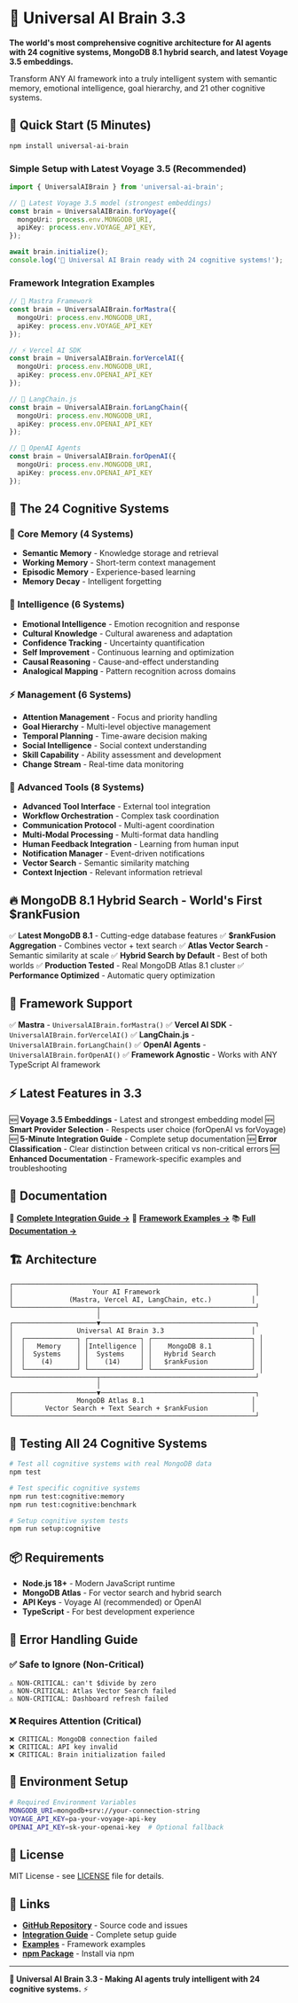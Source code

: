 # 🧠 Universal AI Brain 3.3

**The world's most comprehensive cognitive architecture for AI agents with 24 cognitive systems, MongoDB 8.1 hybrid search, and latest Voyage 3.5 embeddings.**

Transform ANY AI framework into a truly intelligent system with semantic memory, emotional intelligence, goal hierarchy, and 21 other cognitive systems.

## 🚀 Quick Start (5 Minutes)

```bash
npm install universal-ai-brain
```

### Simple Setup with Latest Voyage 3.5 (Recommended)
```typescript
import { UniversalAIBrain } from 'universal-ai-brain';

// 🎯 Latest Voyage 3.5 model (strongest embeddings)
const brain = UniversalAIBrain.forVoyage({
  mongoUri: process.env.MONGODB_URI,
  apiKey: process.env.VOYAGE_API_KEY,
});

await brain.initialize();
console.log('🧠 Universal AI Brain ready with 24 cognitive systems!');
```

### Framework Integration Examples
```typescript
// 🎯 Mastra Framework
const brain = UniversalAIBrain.forMastra({
  mongoUri: process.env.MONGODB_URI,
  apiKey: process.env.VOYAGE_API_KEY
});

// ⚡ Vercel AI SDK
const brain = UniversalAIBrain.forVercelAI({
  mongoUri: process.env.MONGODB_URI,
  apiKey: process.env.OPENAI_API_KEY
});

// 🦜 LangChain.js
const brain = UniversalAIBrain.forLangChain({
  mongoUri: process.env.MONGODB_URI,
  apiKey: process.env.OPENAI_API_KEY
});

// 🤖 OpenAI Agents
const brain = UniversalAIBrain.forOpenAI({
  mongoUri: process.env.MONGODB_URI,
  apiKey: process.env.OPENAI_API_KEY
});
```

## 🧠 The 24 Cognitive Systems

### 🧠 **Core Memory** (4 Systems)
- **Semantic Memory** - Knowledge storage and retrieval
- **Working Memory** - Short-term context management
- **Episodic Memory** - Experience-based learning
- **Memory Decay** - Intelligent forgetting

### 🎯 **Intelligence** (6 Systems)
- **Emotional Intelligence** - Emotion recognition and response
- **Cultural Knowledge** - Cultural awareness and adaptation
- **Confidence Tracking** - Uncertainty quantification
- **Self Improvement** - Continuous learning and optimization
- **Causal Reasoning** - Cause-and-effect understanding
- **Analogical Mapping** - Pattern recognition across domains

### ⚡ **Management** (6 Systems)
- **Attention Management** - Focus and priority handling
- **Goal Hierarchy** - Multi-level objective management
- **Temporal Planning** - Time-aware decision making
- **Social Intelligence** - Social context understanding
- **Skill Capability** - Ability assessment and development
- **Change Stream** - Real-time data monitoring

### 🔧 **Advanced Tools** (8 Systems)
- **Advanced Tool Interface** - External tool integration
- **Workflow Orchestration** - Complex task coordination
- **Communication Protocol** - Multi-agent coordination
- **Multi-Modal Processing** - Multi-format data handling
- **Human Feedback Integration** - Learning from human input
- **Notification Manager** - Event-driven notifications
- **Vector Search** - Semantic similarity matching
- **Context Injection** - Relevant information retrieval

## 🔥 **MongoDB 8.1 Hybrid Search - World's First $rankFusion**

✅ **Latest MongoDB 8.1** - Cutting-edge database features
✅ **$rankFusion Aggregation** - Combines vector + text search
✅ **Atlas Vector Search** - Semantic similarity at scale
✅ **Hybrid Search by Default** - Best of both worlds
✅ **Production Tested** - Real MongoDB Atlas 8.1 cluster
✅ **Performance Optimized** - Automatic query optimization

## 🎯 **Framework Support**

✅ **Mastra** - `UniversalAIBrain.forMastra()`
✅ **Vercel AI SDK** - `UniversalAIBrain.forVercelAI()`
✅ **LangChain.js** - `UniversalAIBrain.forLangChain()`
✅ **OpenAI Agents** - `UniversalAIBrain.forOpenAI()`
✅ **Framework Agnostic** - Works with ANY TypeScript AI framework

## ⚡ **Latest Features in 3.3**

🆕 **Voyage 3.5 Embeddings** - Latest and strongest embedding model
🆕 **Smart Provider Selection** - Respects user choice (forOpenAI vs forVoyage)
🆕 **5-Minute Integration Guide** - Complete setup documentation
🆕 **Error Classification** - Clear distinction between critical vs non-critical errors
🆕 **Enhanced Documentation** - Framework-specific examples and troubleshooting

## 📖 **Documentation**

📖 **[Complete Integration Guide →](https://github.com/romiluz13/ai_brain_js/blob/main/INTEGRATION_GUIDE.md)**
🎯 **[Framework Examples →](https://github.com/romiluz13/ai_brain_js/tree/main/examples/)**
📚 **[Full Documentation →](https://github.com/romiluz13/ai_brain_js#readme)**

## 🏗️ **Architecture**

```
┌─────────────────────────────────────────────────────────────┐
│                    Your AI Framework                        │
│              (Mastra, Vercel AI, LangChain, etc.)          │
└─────────────────────┬───────────────────────────────────────┘
                      │
┌─────────────────────▼───────────────────────────────────────┐
│                Universal AI Brain 3.3                      │
│  ┌─────────────┐ ┌─────────────┐ ┌─────────────────────────┐ │
│  │   Memory    │ │Intelligence │ │    MongoDB 8.1          │ │
│  │  Systems    │ │  Systems    │ │   Hybrid Search         │ │
│  │    (4)      │ │    (14)     │ │   $rankFusion           │ │
│  └─────────────┘ └─────────────┘ └─────────────────────────┘ │
└─────────────────────┬───────────────────────────────────────┘
                      │
┌─────────────────────▼───────────────────────────────────────┐
│                MongoDB Atlas 8.1                           │
│        Vector Search + Text Search + $rankFusion           │
└─────────────────────────────────────────────────────────────┘
```

## 🧪 **Testing All 24 Cognitive Systems**

```bash
# Test all cognitive systems with real MongoDB data
npm test

# Test specific cognitive systems
npm run test:cognitive:memory
npm run test:cognitive:benchmark

# Setup cognitive system tests
npm run setup:cognitive
```

## 📦 **Requirements**

- **Node.js 18+** - Modern JavaScript runtime
- **MongoDB Atlas** - For vector search and hybrid search
- **API Keys** - Voyage AI (recommended) or OpenAI
- **TypeScript** - For best development experience

## 🚨 **Error Handling Guide**

### ✅ **Safe to Ignore (Non-Critical)**
```
⚠️ NON-CRITICAL: can't $divide by zero
⚠️ NON-CRITICAL: Atlas Vector Search failed
⚠️ NON-CRITICAL: Dashboard refresh failed
```

### ❌ **Requires Attention (Critical)**
```
❌ CRITICAL: MongoDB connection failed
❌ CRITICAL: API key invalid
❌ CRITICAL: Brain initialization failed
```

## 🔐 **Environment Setup**

```bash
# Required Environment Variables
MONGODB_URI=mongodb+srv://your-connection-string
VOYAGE_API_KEY=pa-your-voyage-api-key
OPENAI_API_KEY=sk-your-openai-key  # Optional fallback
```

## 📄 **License**

MIT License - see [LICENSE](https://github.com/romiluz13/ai_brain_js/blob/main/LICENSE) file for details.

## 🔗 **Links**

- **[GitHub Repository](https://github.com/romiluz13/ai_brain_js)** - Source code and issues
- **[Integration Guide](https://github.com/romiluz13/ai_brain_js/blob/main/INTEGRATION_GUIDE.md)** - Complete setup guide
- **[Examples](https://github.com/romiluz13/ai_brain_js/tree/main/examples/)** - Framework examples
- **[npm Package](https://www.npmjs.com/package/universal-ai-brain)** - Install via npm

---

**🧠 Universal AI Brain 3.3 - Making AI agents truly intelligent with 24 cognitive systems.** ⚡
